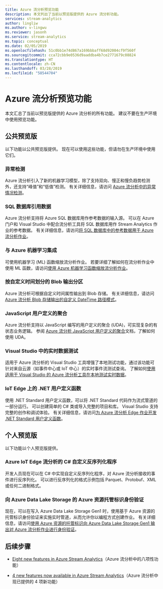 ```yaml
---
title: Azure 流分析预览功能
description: 本文列出了当前以预览版提供的 Azure 流分析功能。
services: stream-analytics
author: lingliw
ms.author: v-lingwu
ms.reviewer: jasonh
ms.service: stream-analytics
ms.topic: conceptual
ms.date: 02/05/2019
ms.openlocfilehash: 51c0bb1e74d867a169bbbaff68d92004cf9f560f
ms.sourcegitcommit: cca72cbb9e0536d9aaddba4b7ce2771679c08824
ms.translationtype: HT
ms.contentlocale: zh-CN
ms.lasthandoff: 03/28/2019
ms.locfileid: "58544704"
---
```

# <a name="azure-stream-analytics-preview-features"></a>Azure 流分析预览功能

本文汇总了当前以预览版提供的 Azure 流分析的所有功能。 建议不要在生产环境中使用预览功能。

## <a name="public-previews"></a>公共预览版

以下功能以公共预览版提供。 现在可以使用这些功能，但请勿在生产环境中使用它们。

### <a name="anomaly-detection"></a>异常检测

Azure 流分析引入了新的机器学习模型，除了支持双向、慢正和慢负趋势检测外，还支持“峰值”和“低值”检测。 有关详细信息，请访问 [Azure 流分析中的异常情况检测](stream-analytics-machine-learning-anomaly-detection.md)。

### <a name="sql-database-reference-data"></a>SQL 数据库引用数据

Azure 流分析支持将 Azure SQL 数据库用作参考数据的输入源。 可以在 Azure 门户和 Visual Studio 中配合流分析工具将 SQL 数据库用作 Stream Analytics 作业的参考数据。 有关详细信息，请访问[将 SQL 数据库中的参考数据用于 Azure 流分析作业](sql-reference-data.md)。

### <a name="integration-with-azure-machine-learning"></a>与 Azure 机器学习集成

可使用机器学习 (ML) 函数缩放流分析作业。 若要详细了解如何在流分析作业中使用 ML 函数，请访问[使用 Azure 机器学习函数缩放流分析作业](https://docs.microsoft.com/en-us/azure/stream-analytics/stream-analytics-scale-with-machine-learning-functions)。 

### <a name="blob-output-partitioning-by-custom-time"></a>按自定义时间划分的 Blob 输出分区

Azure 流分析可根据自定义时间属性输出到 Blob 存储。 有关详细信息，请访问 [Azure 流分析 Blob 存储输出的自定义 DateTime 路径模式](stream-analytics-custom-path-patterns-blob-storage-output.md)。

### <a name="javascript-user-defined-aggregate"></a>JavaScript 用户定义的聚合

Azure 流分析支持以 JavaScript 编写的用户定义的聚合 (UDA)，可实现复杂的有状态业务逻辑。 参阅 [Azure 流分析 JavaScript 用户定义的聚合](stream-analytics-javascript-user-defined-aggregates.md)文档，了解如何使用 UDA。 

### <a name="live-data-testing-in-visual-studio"></a>Visual Studio 中的实时数据测试

适用于 Azure 流分析的 Visual Studio 工具增强了本地测试功能，通过该功能可针对来自云源（如事件中心或 IoT 中心）的实时事件流测试查询。 了解如何[使用适用于 Visual Studio 的 Azure 流分析工具在本地测试实时数据](stream-analytics-live-data-local-testing.md)。

### <a name="net-user-defined-functions-on-iot-edge"></a>IoT Edge 上的 .NET 用户定义函数

使用 .NET Standard 用户定义函数，可以将 .NET Standard 代码作为流式管道的一部分运行。 可以创建简单的 C# 类或导入完整的项目和库。 Visual Studio 支持完整的创作和调试体验。 有关详细信息，请访问[为 Azure 流分析 Edge 作业开发 .NET Standard 用户定义函数](stream-analytics-edge-csharp-udf-methods.md)。

## <a name="private-previews"></a>个人预览版

以下功能以个人预览版提供。

### <a name="c-custom-deserializer-for-azure-stream-analytics-on-iot-edge"></a>Azure IoT Edge 流分析的 C# 自定义反序列化程序

开发人员现在可以在 C# 中实现自定义反序列化程序，对 Azure 流分析接收的事件进行反序列化。 可以进行反序列化的格式示例包括 Parquet、Protobuf、XML 或任何二进制格式。

### <a name="managed-identities-for-azure-resource-authentication-to-azure-data-lake-storage"></a>向 Azure Data Lake Storage 的 Azure 资源托管标识身份验证

现在，可以在写入 Azure Data Lake Storage Gen1 时，使用基于 Azure 资源的托管标识身份验证来实施实时管道，从而允许你以编程方式创建作业。 有关详细信息，请访问[使用 Azure 资源的托管标识向 Azure Data Lake Storage Gen1 输出对 Azure 流分析作业进行身份验证](stream-analytics-managed-identities-adls.md)。

## <a name="next-steps"></a>后续步骤

* [Eight new features in Azure Stream Analytics](https://azure.microsoft.com/blog/eight-new-features-in-azure-stream-analytics/)（Azure 流分析中的八项性功能）

* [4 new features now available in Azure Stream Analytics](https://azure.microsoft.com/blog/4-new-features-now-available-in-azure-stream-analytics/)（Azure 流分析中现已提供的 4 项新功能）